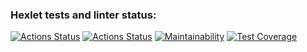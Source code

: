 ### Hexlet tests and linter status:
[![Actions Status](https://github.com/SergeiMed/java-project-78/workflows/hexlet-check/badge.svg)](https://github.com/SergeiMed/java-project-78/actions)
[![Actions Status](https://github.com/SergeiMed/java-project-78/workflows/main/badge.svg)](https://github.com/SergeiMed/java-project-78/actions)
[![Maintainability](https://api.codeclimate.com/v1/badges/d3fc3b621228c00e6f23/maintainability)](https://codeclimate.com/github/SergeiMed/java-project-78/maintainability)
[![Test Coverage](https://api.codeclimate.com/v1/badges/d3fc3b621228c00e6f23/test_coverage)](https://codeclimate.com/github/SergeiMed/java-project-78/test_coverage)